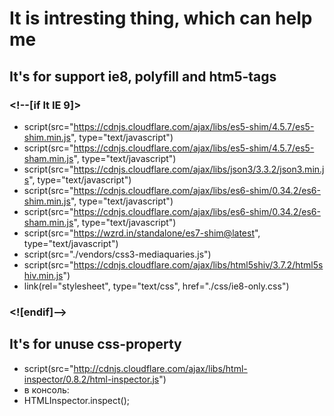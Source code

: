 # It is intresting thing, which can help me
## It's for support ie8, polyfill and htm5-tags

### <!--[if lt IE 9]>
  - script(src="https://cdnjs.cloudflare.com/ajax/libs/es5-shim/4.5.7/es5-shim.min.js", type="text/javascript")
  - script(src="https://cdnjs.cloudflare.com/ajax/libs/es5-shim/4.5.7/es5-sham.min.js", type="text/javascript")
  - script(src="https://cdnjs.cloudflare.com/ajax/libs/json3/3.3.2/json3.min.js", type="text/javascript")
  - script(src="https://cdnjs.cloudflare.com/ajax/libs/es6-shim/0.34.2/es6-shim.min.js", type="text/javascript")
  - script(src="https://cdnjs.cloudflare.com/ajax/libs/es6-shim/0.34.2/es6-sham.min.js", type="text/javascript")
  - script(src="https://wzrd.in/standalone/es7-shim@latest", type="text/javascript")
  - script(src="./vendors/css3-mediaquaries.js")
  - script(src="https://cdnjs.cloudflare.com/ajax/libs/html5shiv/3.7.2/html5shiv.min.js")
  - link(rel="stylesheet", type="text/css", href="./css/ie8-only.css")
### <![endif]-->


## It's for unuse css-property
  - script(src="http://cdnjs.cloudflare.com/ajax/libs/html-inspector/0.8.2/html-inspector.js")
  - в консоль:
  - HTMLInspector.inspect();
